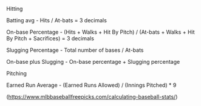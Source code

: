 Hitting

Batting avg - Hits / At-bats = 3 decimals

On-base Percentage - (Hits + Walks + Hit By Pitch) / (At-bats + Walks + Hit By Pitch + Sacrifices) = 3 decimals

Slugging Percentage - Total number of bases / At-bats

On-base plus Slugging - On-base percentage + Slugging percentage


Pitching

Earned Run Average - (Earned Runs Allowed) / (Innings Pitched) * 9


(https://www.mlbbaseballfreepicks.com/calculating-baseball-stats/)